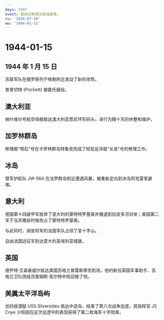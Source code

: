 ```yaml
---
days: 1597
event: 挺进古斯塔夫防线结束。
ru: '2026-07-10'
ww: '1944-01-15'
---
```


# 1944-01-15

## 1944 年 1 月 15 日

苏联军队在俄罗斯列宁格勒附近发动了新的攻势。

普里切特 (Prichett) 被委托服役。

## 澳大利亚

纳什维尔号航空母舰抵达澳大利亚悉尼环形码头，进行为期十天的休整和维护。

## 加罗林群岛

修理舰"明石"号在卡罗林群岛特鲁克完成了轻型巡洋舰"长良"号的修理工作。

## 冰岛

盟军护航队 JW-56A 在法罗群岛附近遭遇风暴，被重新定向到冰岛阿克雷里避难。

## 意大利

德国第十四装甲军放弃了意大利的蒙特特罗基奥并撤退到拉皮多河对岸；美国第二军于当天晚些时候攻占了蒙特特罗基奥。

与此同时，胡安将军的法国军队占领了圣十字山。

自由法国远征军到达意大利圣埃利亚城堡。

## 英国

德怀特·艾森豪威尔抵达美国苏格兰普雷斯蒂克机场，他的新任英国军事助手、苏格兰卫队团成员詹姆斯·高尔特中校迎接了他。

## 美属太平洋岛屿

加托级潜艇 USS Silversides 抵达中途岛，结束了第八次战争巡逻。其指挥官 JS
Coye 少校因在这次巡逻中的表现获得了第二枚海军十字勋章。